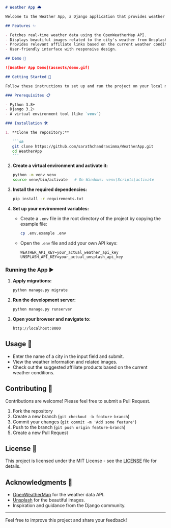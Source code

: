 ````markdown
# Weather App 🌦️

Welcome to the Weather App, a Django application that provides weather updates based on the city input. This app also includes dynamically generated affiliate links for products relevant to the current weather conditions.

## Features ✨

- Fetches real-time weather data using the OpenWeatherMap API.
- Displays beautiful images related to the city's weather from Unsplash.
- Provides relevant affiliate links based on the current weather conditions.
- User-friendly interface with responsive design.

## Demo 🎥

![Weather App Demo](assests/demo.gif)

## Getting Started 🚀

Follow these instructions to set up and run the project on your local machine.

### Prerequisites 📋

- Python 3.8+
- Django 3.2+
- A virtual environment tool (like `venv`)

### Installation 🛠️

1. **Clone the repository:**

   ```sh
   git clone https://github.com/sarathchandrasimma/WeatherApp.git
   cd WeatherApp
   ```
````

2. **Create a virtual environment and activate it:**

   ```sh
   python -m venv venv
   source venv/bin/activate   # On Windows: venv\Scripts\activate
   ```

3. **Install the required dependencies:**

   ```sh
   pip install -r requirements.txt
   ```

4. **Set up your environment variables:**

   - Create a `.env` file in the root directory of the project by copying the example file:

     ```sh
     cp .env.example .env
     ```

   - Open the `.env` file and add your own API keys:

     ```env
     WEATHER_API_KEY=your_actual_weather_api_key
     UNSPLASH_API_KEY=your_actual_unsplash_api_key
     ```

### Running the App ▶️

1. **Apply migrations:**

   ```sh
   python manage.py migrate
   ```

2. **Run the development server:**

   ```sh
   python manage.py runserver
   ```

3. **Open your browser and navigate to:**

   ```
   http://localhost:8000
   ```

## Usage 📝

- Enter the name of a city in the input field and submit.
- View the weather information and related images.
- Check out the suggested affiliate products based on the current weather conditions.

## Contributing 🤝

Contributions are welcome! Please feel free to submit a Pull Request.

1. Fork the repository
2. Create a new branch (`git checkout -b feature-branch`)
3. Commit your changes (`git commit -m 'Add some feature'`)
4. Push to the branch (`git push origin feature-branch`)
5. Create a new Pull Request

## License 📄

This project is licensed under the MIT License - see the [LICENSE](LICENSE) file for details.

## Acknowledgments 🙏

- [OpenWeatherMap](https://openweathermap.org/) for the weather data API.
- [Unsplash](https://unsplash.com/) for the beautiful images.
- Inspiration and guidance from the Django community.

---

Feel free to improve this project and share your feedback!
